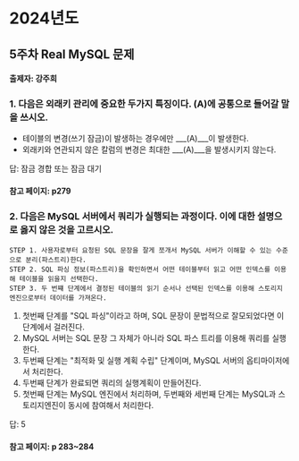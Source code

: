 # 2024년도
## 5주차 Real MySQL 문제
#### 출제자: 강주희

### 1. 다음은 외래키 관리에 중요한 두가지 특징이다. (A)에 공통으로 들어갈 말을 쓰시오.
- 테이블의 변경(쓰기 잠금)이 발생하는 경우에만 ___(A)___이 발생한다.
- 외래키와 연관되지 않은 칼럼의 변경은 최대한 ___(A)___을 발생시키지 않는다.
 
답: 잠금 경합 또는 잠금 대기
#### 참고 페이지: p279


### 2. 다음은 MySQL 서버에서 쿼리가 실행되는 과정이다. 이에 대한 설명으로 옳지 않은 것을 고르시오.
```
STEP 1. 사용자로부터 요청된 SQL 문장을 잘게 쪼개서 MySQL 서버가 이해할 수 있는 수준으로 분리(파스트리)한다.
STEP 2. SQL 파싱 정보(파스트리)을 확인하면서 어떤 테이블부터 읽고 어떤 인덱스를 이용해 테이블을 읽을지 선택한다.
STEP 3. 두 번쨰 단계에서 결정된 테이블의 읽기 순서나 선택된 인덱스를 이용해 스토리지 엔진으로부터 데이터를 가져온다.
```
1) 첫번째 단계를 "SQL 파싱"이라고 하며, SQL 문장이 문법적으로 잘모되었다면 이 단계에서 걸러진다.
2) MySQL 서버는 SQL 문장 그 자체가 아니라 SQL 파스 트리를 이용해 쿼리를 실행한다.
3) 두번째 단계는 "최적화 및 실행 계획 수립" 단계이며, MySQL 서버의 옵티마이저에서 처리한다.
4) 두번째 단계가 완료되면 쿼리의 실행계획이 만들어진다.
5) 첫번째 단계는 MySQL 엔진에서 처리하며, 두번째와 세번째 단계는 MySQL과 스토리지엔진이 동시에 참여해서 처리한다.

답: 5
#### 참고 페이지: p 283~284

